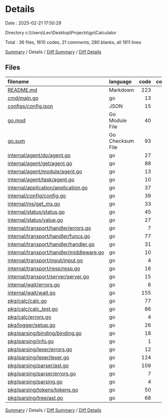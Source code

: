 # Details

Date : 2025-02-21 17:50:29

Directory c:\\Users\\Lev\\Desktop\\Projects\\go\\Calculator

Total : 36 files,  1610 codes, 21 comments, 280 blanks, all 1911 lines

[Summary](results.md) / Details / [Diff Summary](diff.md) / [Diff Details](diff-details.md)

## Files
| filename | language | code | comment | blank | total |
| :--- | :--- | ---: | ---: | ---: | ---: |
| [README.md](/README.md) | Markdown | 223 | 0 | 24 | 247 |
| [cmd/main.go](/cmd/main.go) | go | 13 | 0 | 4 | 17 |
| [configs/config.json](/configs/config.json) | JSON | 15 | 0 | 0 | 15 |
| [go.mod](/go.mod) | Go Module File | 40 | 0 | 5 | 45 |
| [go.sum](/go.sum) | Go Checksum File | 93 | 0 | 1 | 94 |
| [internal/agent/do/agent.go](/internal/agent/do/agent.go) | go | 27 | 0 | 4 | 31 |
| [internal/agent/get/agent.go](/internal/agent/get/agent.go) | go | 88 | 0 | 10 | 98 |
| [internal/agent/module/agent.go](/internal/agent/module/agent.go) | go | 13 | 0 | 4 | 17 |
| [internal/agent/task/agent.go](/internal/agent/task/agent.go) | go | 10 | 0 | 3 | 13 |
| [internal/application/application.go](/internal/application/application.go) | go | 37 | 5 | 14 | 56 |
| [internal/config/config.go](/internal/config/config.go) | go | 39 | 1 | 10 | 50 |
| [internal/ms/get\_ms.go](/internal/ms/get_ms.go) | go | 33 | 0 | 5 | 38 |
| [internal/status/status.go](/internal/status/status.go) | go | 45 | 0 | 9 | 54 |
| [internal/status/value.go](/internal/status/value.go) | go | 27 | 0 | 22 | 49 |
| [internal/transport/handler/errors.go](/internal/transport/handler/errors.go) | go | 7 | 0 | 2 | 9 |
| [internal/transport/handler/funcs.go](/internal/transport/handler/funcs.go) | go | 77 | 3 | 14 | 94 |
| [internal/transport/handler/handler.go](/internal/transport/handler/handler.go) | go | 31 | 0 | 6 | 37 |
| [internal/transport/handler/middleware.go](/internal/transport/handler/middleware.go) | go | 10 | 0 | 3 | 13 |
| [internal/transport/input/input.go](/internal/transport/input/input.go) | go | 4 | 0 | 3 | 7 |
| [internal/transport/resp/resp.go](/internal/transport/resp/resp.go) | go | 16 | 0 | 6 | 22 |
| [internal/transport/server/server.go](/internal/transport/server/server.go) | go | 15 | 0 | 5 | 20 |
| [internal/wait/errors.go](/internal/wait/errors.go) | go | 6 | 0 | 2 | 8 |
| [internal/wait/wait.go](/internal/wait/wait.go) | go | 155 | 0 | 22 | 177 |
| [pkg/calc/calc.go](/pkg/calc/calc.go) | go | 77 | 0 | 13 | 90 |
| [pkg/calc/calc\_test.go](/pkg/calc/calc_test.go) | go | 86 | 0 | 8 | 94 |
| [pkg/calc/errors.go](/pkg/calc/errors.go) | go | 4 | 0 | 2 | 6 |
| [pkg/logger/setup.go](/pkg/logger/setup.go) | go | 26 | 0 | 5 | 31 |
| [pkg/parsing/binding/binding.go](/pkg/parsing/binding/binding.go) | go | 18 | 1 | 5 | 24 |
| [pkg/parsing/info.go](/pkg/parsing/info.go) | go | 1 | 3 | 1 | 5 |
| [pkg/parsing/lexer/errors.go](/pkg/parsing/lexer/errors.go) | go | 12 | 0 | 6 | 18 |
| [pkg/parsing/lexer/lexer.go](/pkg/parsing/lexer/lexer.go) | go | 124 | 3 | 18 | 145 |
| [pkg/parsing/parser/ast.go](/pkg/parsing/parser/ast.go) | go | 109 | 1 | 13 | 123 |
| [pkg/parsing/parser/errors.go](/pkg/parsing/parser/errors.go) | go | 7 | 0 | 2 | 9 |
| [pkg/parsing/parsing.go](/pkg/parsing/parsing.go) | go | 4 | 0 | 2 | 6 |
| [pkg/parsing/tokens/tokens.go](/pkg/parsing/tokens/tokens.go) | go | 50 | 3 | 9 | 62 |
| [pkg/parsing/tree/ast.go](/pkg/parsing/tree/ast.go) | go | 68 | 1 | 18 | 87 |

[Summary](results.md) / Details / [Diff Summary](diff.md) / [Diff Details](diff-details.md)
